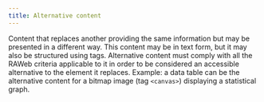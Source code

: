 ```yaml
---
title: Alternative content
---
```


Content that replaces another providing the same information but may be presented in a different way. This content may be in text form, but it may also be structured using tags. Alternative content must comply with all the RAWeb criteria applicable to it in order to be considered an accessible alternative to the element it replaces. Example: a data table can be the alternative content for a bitmap image (tag `<canvas>`) displaying a statistical graph.
